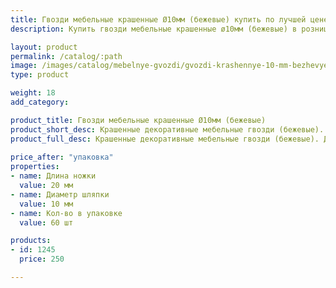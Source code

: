 ```yaml
---
title: Гвозди мебельные крашенные Ø10мм (бежевые) купить по лучшей цене с доставкой - Поролоныч
description: Купить гвозди мебельные крашенные ø10мм (бежевые) в розницу с доставкой по Москве в интернет-магазине Поролоныча.

layout: product
permalink: /catalog/:path
image: /images/catalog/mebelnye-gvozdi/gvozdi-krashennye-10-mm-bezhevye-01_1600w.jpg
type: product

weight: 18
add_category: 

product_title: Гвозди мебельные крашенные Ø10мм (бежевые)
product_short_desc: Крашенные декоративные мебельные гвозди (бежевые). Диаметр шляпки 10 мм, длина ножки 20 мм.
product_full_desc: Крашенные декоративные мебельные гвозди (бежевые). Диаметр шляпки 10 мм, длина ножки 20 мм.
        
price_after: "упаковка"
properties:
- name: Длина ножки
  value: 20 мм
- name: Диаметр шляпки
  value: 10 мм
- name: Кол-во в упаковке
  value: 60 шт

products:
- id: 1245
  price: 250

---
```

